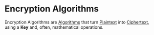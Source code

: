 # Encryption Algorithms
Encryption Algorithms are [Algorithms](../Week-0_Scratch/CS50x_Algorithms.md) that turn [Plaintext](Plaintext) into [Ciphertext](Ciphertext), using a **Key** and, often, mathematical operations.